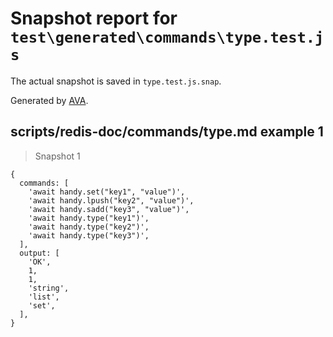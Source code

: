 # Snapshot report for `test\generated\commands\type.test.js`

The actual snapshot is saved in `type.test.js.snap`.

Generated by [AVA](https://ava.li).

## scripts/redis-doc/commands/type.md example 1

> Snapshot 1

    {
      commands: [
        'await handy.set("key1", "value")',
        'await handy.lpush("key2", "value")',
        'await handy.sadd("key3", "value")',
        'await handy.type("key1")',
        'await handy.type("key2")',
        'await handy.type("key3")',
      ],
      output: [
        'OK',
        1,
        1,
        'string',
        'list',
        'set',
      ],
    }

